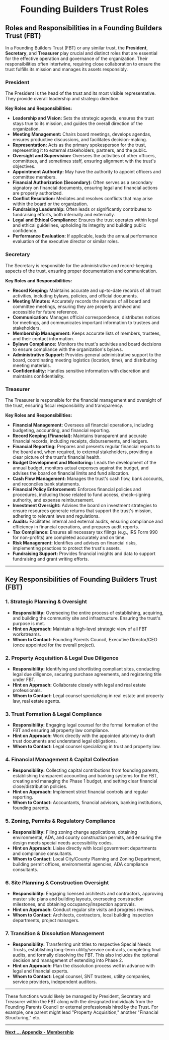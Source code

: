 # <center> Founding Builders Trust Roles </center>


## Roles and Responsibilities in a Founding Builders Trust (FBT)

In a Founding Builders Trust (FBT) or any similar trust, the **President**, **Secretary**, and **Treasurer** play crucial and distinct roles that are essential for the effective operation and governance of the organization. Their responsibilities often intertwine, requiring close collaboration to ensure the trust fulfills its mission and manages its assets responsibly.

### President

The President is the head of the trust and its most visible representative. They provide overall leadership and strategic direction.

**Key Roles and Responsibilities:**

- **Leadership and Vision:** Sets the strategic agenda, ensures the trust stays true to its mission, and guides the overall direction of the organization.
- **Meeting Management:** Chairs board meetings, develops agendas, ensures productive discussions, and facilitates decision-making.
- **Representation:** Acts as the primary spokesperson for the trust, representing it to external stakeholders, partners, and the public.
- **Oversight and Supervision:** Oversees the activities of other officers, committees, and sometimes staff, ensuring alignment with the trust's objectives.
- **Appointment Authority:** May have the authority to appoint officers and committee members.
- **Financial Authorization (Secondary):** Often serves as a secondary signatory on financial documents, ensuring legal and financial actions are properly authorized.
- **Conflict Resolution:** Mediates and resolves conflicts that may arise within the board or the organization.
- **Fundraising Leadership:** Often leads or significantly contributes to fundraising efforts, both internally and externally.
- **Legal and Ethical Compliance:** Ensures the trust operates within legal and ethical guidelines, upholding its integrity and building public confidence.
- **Performance Evaluation:** If applicable, leads the annual performance evaluation of the executive director or similar roles.

### Secretary

The Secretary is responsible for the administrative and record-keeping aspects of the trust, ensuring proper documentation and communication.

**Key Roles and Responsibilities:**

- **Record Keeping:** Maintains accurate and up-to-date records of all trust activities, including bylaws, policies, and official documents.
- **Meeting Minutes:** Accurately records the minutes of all board and committee meetings, ensuring they are properly archived and accessible for future reference.
- **Communication:** Manages official correspondence, distributes notices for meetings, and communicates important information to trustees and stakeholders.
- **Membership Management:** Keeps accurate lists of members, trustees, and their contact information.
- **Bylaws Compliance:** Monitors the trust's activities and board decisions to ensure compliance with the organization's bylaws.
- **Administrative Support:** Provides general administrative support to the board, coordinating meeting logistics (location, time), and distributing meeting materials.
- **Confidentiality:** Handles sensitive information with discretion and maintains confidentiality.

### Treasurer

The Treasurer is responsible for the financial management and oversight of the trust, ensuring fiscal responsibility and transparency.

**Key Roles and Responsibilities:**

- **Financial Management:** Oversees all financial operations, including budgeting, accounting, and financial reporting.
- **Record Keeping (Financial):** Maintains transparent and accurate financial records, including receipts, disbursements, and ledgers.
- **Financial Reporting:** Prepares and presents regular financial reports to the board and, when required, to external stakeholders, providing a clear picture of the trust's financial health.
- **Budget Development and Monitoring:** Leads the development of the annual budget, monitors actual expenses against the budget, and advises the board on financial limits and fund allocation.
- **Cash Flow Management:** Manages the trust's cash flow, bank accounts, and reconciles bank statements.
- **Financial Policy Enforcement:** Enforces financial policies and procedures, including those related to fund access, check-signing authority, and expense reimbursement.
- **Investment Oversight:** Advises the board on investment strategies to ensure resources generate returns that support the trust's mission, adhering to relevant laws and regulations.
- **Audits:** Facilitates internal and external audits, ensuring compliance and efficiency in financial operations, and prepares audit reports.
- **Tax Compliance:** Ensures all necessary tax filings (e.g., IRS Form 990 for non-profits) are completed accurately and on time.
- **Risk Management:** Identifies and advises on financial risks, implementing practices to protect the trust's assets.
- **Fundraising Support:** Provides financial insights and data to support fundraising and grant writing efforts.

---

## Key Responsibilities of Founding Builders Trust (FBT)

### 1. Strategic Planning & Oversight
- **Responsibility:** Overseeing the entire process of establishing, acquiring, and building the community site and infrastructure. Ensuring the trust's purpose is met.
- **Hint on Approach:** Maintain a high-level strategic view of all FBT workstreams.
- **Whom to Contact:** Founding Parents Council, Executive Director/CEO (once appointed for the overall project).

### 2. Property Acquisition & Legal Due Diligence
- **Responsibility:** Identifying and shortlisting compliant sites, conducting legal due diligence, securing purchase agreements, and registering title under FBT.
- **Hint on Approach:** Collaborate closely with legal and real estate professionals.
- **Whom to Contact:** Legal counsel specializing in real estate and property law, real estate agents.

### 3. Trust Formation & Legal Compliance
- **Responsibility:** Engaging legal counsel for the formal formation of the FBT and ensuring all property law compliance.
- **Hint on Approach:** Work directly with the appointed attorney to draft trust documents and understand legal obligations.
- **Whom to Contact:** Legal counsel specializing in trust and property law.

### 4. Financial Management & Capital Collection
- **Responsibility:** Collecting capital contributions from founding parents, establishing transparent accounting and banking systems for the FBT, creating and managing the Phase 1 budget, and setting clear financial close/distribution policies.
- **Hint on Approach:** Implement strict financial controls and regular reporting.
- **Whom to Contact:** Accountants, financial advisors, banking institutions, founding parents.

### 5. Zoning, Permits & Regulatory Compliance
- **Responsibility:** Filing zoning change applications, obtaining environmental, ADA, and county construction permits, and ensuring the design meets special needs accessibility codes.
- **Hint on Approach:** Liaise directly with local government departments and compliance consultants.
- **Whom to Contact:** Local City/County Planning and Zoning Department, building permit offices, environmental agencies, ADA compliance consultants.

### 6. Site Planning & Construction Oversight
- **Responsibility:** Engaging licensed architects and contractors, approving master site plans and building layouts, overseeing construction milestones, and obtaining occupancy/inspection approvals.
- **Hint on Approach:** Conduct regular site visits and progress reviews.
- **Whom to Contact:** Architects, contractors, local building inspection departments, project managers.

### 7. Transition & Dissolution Management
- **Responsibility:** Transferring unit titles to respective Special Needs Trusts, establishing long-term utility/service contracts, completing final audits, and formally dissolving the FBT. This also includes the optional decision and management of extending into Phase 2.
- **Hint on Approach:** Plan the dissolution process well in advance with legal and financial experts.
- **Whom to Contact:** Legal counsel, SNT trustees, utility companies, service providers, independent auditors.

---

These functions would likely be managed by President, Secretary and Treasurer within the FBT along with the designated individuals from the Founding Parents Council or external professionals hired by the Trust. For example, one parent might lead "Property Acquisition," another "Financial Structuring," etc.

---

[**Next ... Appendix - Membership**](https://github.com/RameshBalasubramanian/SpecialNeedsHomeVA/blob/main/Appendix/A-Membership.md)
